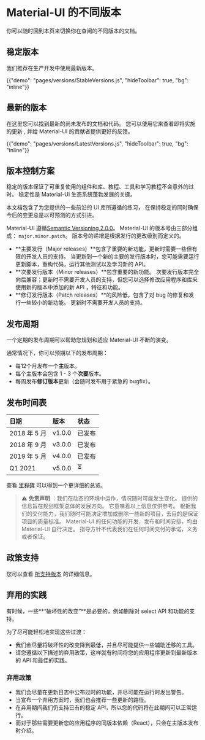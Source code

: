 # Material-UI 的不同版本

<p class="description">你可以随时回到本页来切换你在查阅的不同版本的文档。</p>

## 稳定版本

我们推荐在生产开发中使用最新版本。

{{"demo": "pages/versions/StableVersions.js", "hideToolbar": true, "bg": "inline"}}

## 最新的版本

在这里您可以找到最新的尚未发布的文档和代码。 您可以使用它来查看即将实施的更新 , 并给 Material-UI 的贡献者提供更好的反馈。

{{"demo": "pages/versions/LatestVersions.js", "hideToolbar": true, "bg": "inline"}}

## 版本控制方案

稳定的版本保证了可重复使用的组件和库、教程、工具和学习教程不会意外的过时。 稳定性是 Material-UI 生态系统蓬勃发展的关键。

本文档包含了为您提供的一些前沿的 UI 库所遵循的练习， 在保持稳定的同时确保今后的变更总是以可预测的方式引进。

Material-UI 遵循[Semantic Versioning 2.0.0](https://semver.org/)。 Material-UI 的版本号由三部分组成： `major.minor.patch`。 版本号的递增是根据发行的更改级别而定义的。

- **主要发行（Major releases）**包含了重要的新功能，更新时需要一些但有限的开发人员的支持。 当更新到一个新的主要的发行版本时，您可能需要运行更新脚本，重构代码，运行其他测试以及学习新的 API。
- **次要发行版本（Minor releases）**包含重要的新功能。 次要发行版本完全向后兼容；更新时不需要开发人员的支持，但您可以选择修改应用程序和库来使用新的版本中添加的新 API ，特征和功能。
- **修订发行版本（Patch releases）**的风险低，包含了对 bug 的修复和发行一些较小的新功能。 更新时不需要开发人员的支持。

## 发布周期

一个定期的发布周期可以帮助您规划和适应 Material-UI 不断的演变。

通常情况下，你可以预期以下的发布周期：

- 每12个月发布一个**主**版本。
- 每个主版本会包含 1 - 3 个**次要**版本。
- 每周发布**修订版本**更新（会随时发布用于紧急的 bugfix）。

## 发布时间表

| 日期         | 版本     | 状态  |
|:---------- |:------ |:--- |
| 2018 年 5 月 | v1.0.0 | 已发布 |
| 2018 年 9 月 | v3.0.0 | 已发布 |
| 2019 年 5 月 | v4.0.0 | 已发布 |
| Q1 2021    | v5.0.0 | ⏳   |


查看 [里程碑](https://github.com/mui-org/material-ui/milestones) 可以得到一个更详细的总览。

> ⚠️ **免责声明** ：我们在动态的环境中运作，情况随时可能发生变化。 提供的信息旨在规划框架总体的发展方向。 它意味着以上信息仅供参考。 根据我们的交付能力，我们随时可能决定增加或删除一些新的项目，去目的是保证项目的质量标准。 Material-UI 的任何功能的开发，发布和时间安排，均由 Material-UI 自行决定。 指导方针不代表我们在任何时间交付的承诺，义务或者保证。

## 政策支持

您可以查看 [所支持版本](/getting-started/support/#supported-versions) 的详细信息。

## 弃用的实践

有时候，一些**“破坏性的改变”**是必要的，例如删除对 select API 和功能的支持。

为了尽可能轻松地实现这些过渡：

- 我们会尽量将破坏性的改变降到最低，并且尽可能提供一些辅助迁移的工具。
- 请您遵循以下描述的弃用政策，这样就有时间将您的应用程序更新到最新版本的 API 和最佳的实践。

### 弃用政策

- 我们会尽量在更新日志中公布过时的功能，并尽可能在运行时发出警告。
- 当宣布一个弃用方案时，我们也会推荐一些更新的路径。
- 在弃用期间我们仍支持已有的稳定 API，所以您的代码将在此期间可以正常运行。
- 而对于那些需要更新您的应用程序的同版本依赖（React），只会在主版本发布时介绍。